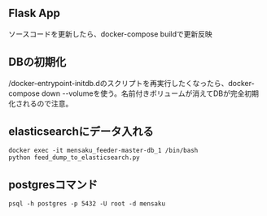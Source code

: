 ## Flask App
ソースコードを更新したら、docker-compose buildで更新反映

## DBの初期化
/docker-entrypoint-initdb.dのスクリプトを再実行したくなったら、docker-compose down --volumeを使う。名前付きボリュームが消えてDBが完全初期化されるので注意。

## elasticsearchにデータ入れる
```
docker exec -it mensaku_feeder-master-db_1 /bin/bash
python feed_dump_to_elasticsearch.py 
```

## postgresコマンド
```
psql -h postgres -p 5432 -U root -d mensaku
```